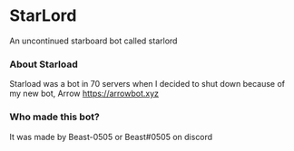 # StarLord
An uncontinued starboard bot called starlord

### About Starload
Starload was a bot in 70 servers when I decided to shut down because of my new bot, Arrow https://arrowbot.xyz

### Who made this bot?
It was made by Beast-0505 or Beast#0505 on discord



